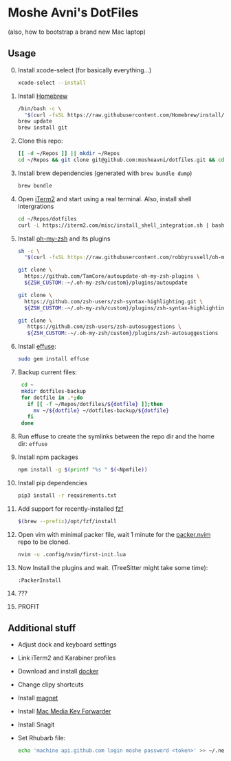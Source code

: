 # Moshe Avni's DotFiles

(also, how to bootstrap a brand new Mac laptop)

## Usage

0. Install xcode-select (for basically everything...)

   ```bash
   xcode-select --install
   ```

1. Install [Homebrew](https://brew.sh/)

   ```bash
   /bin/bash -c \
     "$(curl -fsSL https://raw.githubusercontent.com/Homebrew/install/master/install.sh)"
   brew update
   brew install git
   ```

2. Clone this repo:

   ```bash
   [[ -d ~/Repos ]] || mkdir ~/Repos
   cd ~/Repos && git clone git@github.com:mosheavni/dotfiles.git && cd dotfiles
   ```

3. Install brew dependencies (generated with `brew bundle dump`)

   ```bash
   brew bundle
   ```

4. Open [iTerm2](https://www.iterm2.com/) and start using a real terminal.
   Also, install shell intergrations

   ```bash
   cd ~/Repos/dotfiles
   curl -L https://iterm2.com/misc/install_shell_integration.sh | bash
   ```

5. Install [oh-my-zsh](https://github.com/ohmyzsh/ohmyzsh) and its plugins

   ```bash
   sh -c \
     "$(curl -fsSL https://raw.githubusercontent.com/robbyrussell/oh-my-zsh/master/tools/install.sh)"

   git clone \
     https://github.com/TamCore/autoupdate-oh-my-zsh-plugins \
     ${ZSH_CUSTOM:-~/.oh-my-zsh/custom}/plugins/autoupdate

   git clone \
     https://github.com/zsh-users/zsh-syntax-highlighting.git \
     ${ZSH_CUSTOM:-~/.oh-my-zsh/custom}/plugins/zsh-syntax-highlighting

   git clone \
      https://github.com/zsh-users/zsh-autosuggestions \
      ${ZSH_CUSTOM:-~/.oh-my-zsh/custom}/plugins/zsh-autosuggestions
   ```

6. Install [effuse](https://github.com/jeromelefeuvre/effuse):

   ```bash
   sudo gem install effuse
   ```

7. Backup current files:

   ```bash
    cd ~
    mkdir dotfiles-backup
    for dotfile in .*;do
      if [[ -f ~/Repos/dotfiles/${dotfile} ]];then
        mv ~/${dotfile} ~/dotfiles-backup/${dotfile}
      fi
    done
   ```

8. Run effuse to create the symlinks between the repo dir and the home dir:
   `effuse`

9. Install npm packages

   ```bash
   npm install -g $(printf "%s " $(<Npmfile))
   ```

10. Install pip dependencies

    ```bash
    pip3 install -r requirements.txt
    ```

11. Add support for recently-installed [fzf](https://github.com/junegunn/fzf)

    ```bash
    $(brew --prefix)/opt/fzf/install
    ```

12. Open vim with minimal packer file, wait 1 minute for the [packer.nvim](https://github.com/wbthomason/packer.nvim) repo to be cloned.

    ```bash
    nvim -u .config/nvim/first-init.lua
    ```

13. Now Install the plugins and wait. (TreeSitter might take some time):

    ```vim
    :PackerInstall
    ```

14. ???

15. PROFIT

## Additional stuff

- Adjust dock and keyboard settings

- Link iTerm2 and Karabiner profiles

- Download and install [docker](https://www.docker.com/products/docker-desktop)

- Change clipy shortcuts

- Install [magnet](https://apps.apple.com/us/app/magnet/id441258766?mt=12)

- Install [Mac Media Key Forwarder](https://github.com/milgra/macmediakeyforwarder)

- Install Snagit

- Set Rhubarb file:

  ```bash
  echo 'machine api.github.com login moshe password <token>' >> ~/.netrc
  ```
